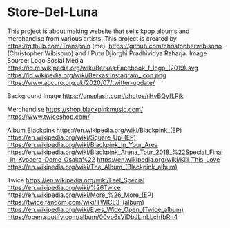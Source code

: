 # Store-Del-Luna
This project is about making website that sells kpop albums and merchandise from various artists. This project is created by https://github.com/Transpoin (me), https://github.com/christopherwibisono (Christopher Wibisono) and I Putu Djiorghi Pradhividya Raharja.
Image Source:
Logo Sosial Media
https://id.m.wikipedia.org/wiki/Berkas:Facebook_f_logo_(2019).svg
https://id.wikipedia.org/wiki/Berkas:Instagram_icon.png
https://www.accuro.org.uk/2020/07/twitter-update/

Background Image
https://unsplash.com/photos/rHvBQyfLPjk

Merchandise
https://shop.blackpinkmusic.com/
https://www.twiceshop.com/

Album
Blackpink
https://en.wikipedia.org/wiki/Blackpink_(EP)
https://en.wikipedia.org/wiki/Square_Up_(EP)
https://en.wikipedia.org/wiki/Blackpink_in_Your_Area
https://en.wikipedia.org/wiki/Blackpink_Arena_Tour_2018_%22Special_Final_In_Kyocera_Dome_Osaka%22
https://en.wikipedia.org/wiki/Kill_This_Love
https://en.wikipedia.org/wiki/The_Album_(Blackpink_album)

Twice
https://en.wikipedia.org/wiki/Feel_Special
https://en.wikipedia.org/wiki/%26Twice
https://en.wikipedia.org/wiki/More_%26_More_(EP)
https://twice.fandom.com/wiki/TWICE3_(album)
https://en.wikipedia.org/wiki/Eyes_Wide_Open_(Twice_album)
https://open.spotify.com/album/00vb6sViDbJLmLLchfbRh4
